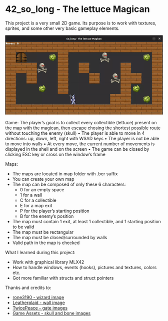 # 42_so_long - The lettuce Magican
This project is a very small 2D game. Its purpose is to work with textures, sprites, and some other very basic gameplay elements.

<p align="center">
  <img src="https://github.com/m-bartos/42_so_long/blob/main/assets_readme/so_long.gif" width="700">
</p>

Game:
The player’s goal is to collect every collectible (lettuce) present on the map with the magican, then escape
chosing the shortest possible route without touching the enemy (skull)
• The player is able to move in 4 directions: up, down, left, right with WSAD keys
• The player is not be able to move into walls
• At every move, the current number of movements is displayed in the shell and on the screen
• The game can be closed by clicking ESC key or cross on the window’s frame 

Maps:
* The maps are located in map folder with .ber suffix
* You can create your own map
* The map can be composed of only these 6 characters:
  - 0 for an empty space
  - 1 for a wall
  - C for a collectible
  - E for a map exit
  - P for the player’s starting position
  - B for the enemy’s position
* The map must contain 1 exit, at least 1 collectible, and 1 starting position to
be valid
* The map must be rectangular
* The map must be closed/surrounded by walls
* Valid path in the map is checked

What I learned during this project:
- Work with graphical library MLX42
- How to handle windows, events (hooks), pictures and textures, colors etc.
- Got more familiar with structs and struct pointers

Thanks and credits to:
* [rone3190 - wizard image](https://rone3190.itch.io/wizard-128x128)
* [Leatherplaid - wall image](https://leatherplaid.itch.io/pixel-walls-and-floor-64x64-and-128x128)
* [TwicePeace - gate images](https://twicepeace.itch.io/rpg-maker-maps)
* [Game Assets - skull and bone images](https://free-game-assets.itch.io/free-undead-loot-game-icons?download)
